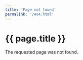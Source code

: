 ```yaml
---
title: 'Page not found'
permalink: '/404.html'
---
```


# {{ page.title }} #
The requested page was not found.